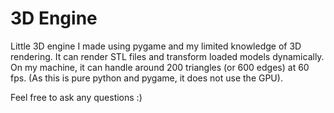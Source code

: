 # 3D Engine

Little 3D engine I made using pygame and my limited knowledge of 3D rendering. It can render STL files and transform loaded models dynamically.
On my machine, it can handle around 200 triangles (or 600 edges) at 60 fps. (As this is pure python and pygame, it does not use the GPU).

Feel free to ask any questions :)